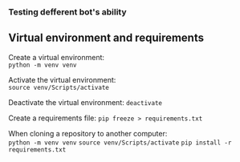 ### Testing defferent bot's ability
Virtual environment and requirements
-
Create a virtual environment:  
`python -m venv venv`

Аctivate the virtual environment:  
`source venv/Scripts/activate`

Deactivate the virtual environment:
`deactivate`

Create a requirements file:
`pip freeze > requirements.txt`

When cloning a repository to another computer:  
`python -m venv venv`
`source venv/Scripts/activate`
`pip install -r requirements.txt`
